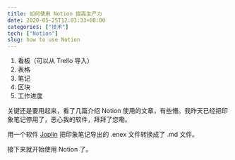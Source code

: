 ```yaml
---
title: 如何使用 Notion 提高生产力
date: 2020-05-25T12:03:33+08:00
categories: ["技术"]
tech: ["Notion"]
slug: how to use Notion
---
```


1. 看板（可以从 Trello 导入）
2. 表格
3. 笔记
4. 区块
5. 工作进度

关键还是要用起来，看了几篇介绍 Notion 使用的文章，有些懵。我昨天已经把印象笔记停用了，恶心我的软件，拜拜了您嘞。

用一个软件 [Joplin](https://github.com/laurent22/joplin) 把印象笔记导出的 .enex 文件转换成了 .md 文件。

接下来就开始使用 Notion 了。